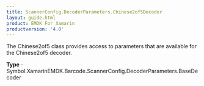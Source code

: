 ```yaml
---
title: ScannerConfig.DecoderParameters.Chinese2of5Decoder
layout: guide.html 
product: EMDK For Xamarin 
productversion: '4.0' 
---
```

The Chinese2of5 class provides access to parameters that are available for the Chinese2of5 decoder.

**Type** - Symbol.XamarinEMDK.Barcode.ScannerConfig.DecoderParameters.BaseDecoder



